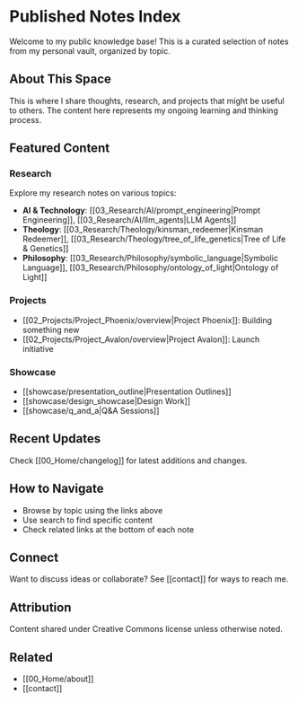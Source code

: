 # Published Notes Index

Welcome to my public knowledge base! This is a curated selection of notes from my personal vault, organized by topic.

## About This Space
This is where I share thoughts, research, and projects that might be useful to others. The content here represents my ongoing learning and thinking process.

## Featured Content

### Research
Explore my research notes on various topics:
- **AI & Technology**: [[03_Research/AI/prompt_engineering|Prompt Engineering]], [[03_Research/AI/llm_agents|LLM Agents]]
- **Theology**: [[03_Research/Theology/kinsman_redeemer|Kinsman Redeemer]], [[03_Research/Theology/tree_of_life_genetics|Tree of Life & Genetics]]
- **Philosophy**: [[03_Research/Philosophy/symbolic_language|Symbolic Language]], [[03_Research/Philosophy/ontology_of_light|Ontology of Light]]

### Projects
- [[02_Projects/Project_Phoenix/overview|Project Phoenix]]: Building something new
- [[02_Projects/Project_Avalon/overview|Project Avalon]]: Launch initiative

### Showcase
- [[showcase/presentation_outline|Presentation Outlines]]
- [[showcase/design_showcase|Design Work]]
- [[showcase/q_and_a|Q&A Sessions]]

## Recent Updates
Check [[00_Home/changelog]] for latest additions and changes.

## How to Navigate
- Browse by topic using the links above
- Use search to find specific content
- Check related links at the bottom of each note

## Connect
Want to discuss ideas or collaborate? See [[contact]] for ways to reach me.

## Attribution
Content shared under Creative Commons license unless otherwise noted.

## Related
- [[00_Home/about]]
- [[contact]]
